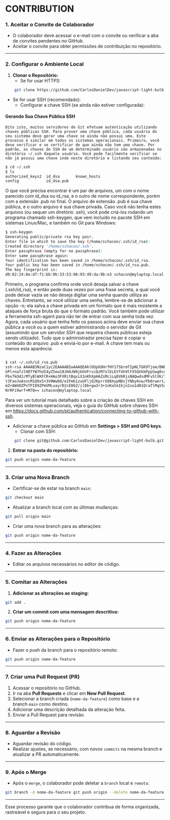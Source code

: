# CONTRIBUTION

### **1. Aceitar o Convite de Colaborador**

- O colaborador deve acessar o e-mail com o convite ou verificar a aba de convites pendentes no GitHub.
- Aceitar o convite para obter permissões de contribuição no repositório.

---

### **2. Configurar o Ambiente Local**

1. **Clonar o Repositório:**
	- Se for usar HTTPS:
```bash
    git clone https://github.com/CarlosDanielDev/javascript-light-bulb.git
```

- Se for usar SSH (recomendado):
     - Configurar a chave SSH (se ainda não estiver configurada):
#### Gerando Sua Chave Pública SSH
    Dito isto, muitos servidores de Git efetuam autenticação utilizando chaves públicas SSH. Para prover uma chave pública, cada usuário do seu sistema deve gerar uma chave se ainda não possui uma. Este processo é similar em todos os sistemas operacionais. Primeiro, você deve verificar e se certificar de que ainda não tem uma chave. Por padrão, as chaves de SSH de um determinado usuário são armazenadas no diretório ~/.ssh daquele usuário. Você pode facilmente verificar se não já possui uma chave indo neste diretório e listando seu conteúdo:
```bash
$ cd ~/.ssh
$ ls
authorized_keys2  id_dsa       known_hosts
config            id_dsa.pub
```

O que você precisa encontrar é um par de arquivos, um com o nome parecido com id_dsa ou id_rsa, e o outro de nome correspondente, porém com a extensão .pub no final. O arquivo de extensão .pub é sua chave pública, e o outro arquivo é sua chave privada. Caso você não tenha estes arquivos (ou sequer um diretório .ssh), você pode criá-los rodando um programa chamado ssh-keygen, que vem incluído no pacote SSH em sistemas Linux/Mac, e também no Git para Windows:

```bash
$ ssh-keygen
Generating public/private rsa key pair.
Enter file in which to save the key (/home/schacon/.ssh/id_rsa):
Created directory '/home/schacon/.ssh'.
Enter passphrase (empty for no passphrase):
Enter same passphrase again:
Your identification has been saved in /home/schacon/.ssh/id_rsa.
Your public key has been saved in /home/schacon/.ssh/id_rsa.pub.
The key fingerprint is:
d0:82:24:8e:d7:f1:bb:9b:33:53:96:93:49:da:9b:e3 schacon@mylaptop.local

```
Primeiro, o programa confirma onde você deseja salvar a chave (.ssh/id_rsa), e então pede duas vezes por uma frase secreta, a qual você pode deixar vazia se não deseja digitar uma senha quando utiliza as chaves. Entretanto, se você utilizar uma senha, lembre-se de adicionar a opção -o; ela salva a chave privada em um formato que é mais resistente a ataques de força bruta do que o formato padrão. Você também pode utilizar a ferramenta ssh-agent para não ter de entrar com sua senha toda vez. Agora, cada usuário que tenha feito os passos acima deve enviar sua chave pública a você ou a quem estiver administrando o servidor de Git (assumindo que um servidor SSH que requeira chaves públicas esteja sendo utilizado). Tudo que o administrador precisa fazer é copiar o conteúdo do arquivo .pub e enviá-lo por e-mail. A chave tem mais ou menos esta aparência:

```bash

$ cat ~/.ssh/id_rsa.pub
ssh-rsa AAAAB3NzaC1yc2EAAAABIwAAAQEAklOUpkDHrfHY17SbrmTIpNLTGK9Tjom/BWDSU
GPl+nafzlHDTYW7hdI4yZ5ew18JH4JW9jbhUFrviQzM7xlELEVf4h9lFX5QVkbPppSwg0cda3
Pbv7kOdJ/MTyBlWXFCR+HAo3FXRitBqxiX1nKhXpHAZsMciLq8V6RjsNAQwdsdMFvSlVK/7XA
t3FaoJoAsncM1Q9x5+3V0Ww68/eIFmb1zuUFljQJKprrX88XypNDvjYNby6vw/Pb0rwert/En
mZ+AW4OZPnTPI89ZPmVMLuayrD2cE86Z/il8b+gw3r3+1nKatmIkjn2so1d01QraTlMqVSsbx
NrRFi9wrf+M7Q== schacon@mylaptop.local
```

Para ver um tutorial mais detalhado sobre a criação de chaves SSH em diversos sistemas operacionais, veja o guia do GitHub sobre chaves SSH em https://docs.github.com/pt/authentication/connecting-to-github-with-ssh.

- Adicionar a chave pública ao GitHub em **Settings > SSH and GPG keys**.
	- Clonar com SSH:
```bash
    git clone git@github.com:CarlosDanielDev/javascript-light-bulb.git
```

2. **Entrar na pasta do repositório:**
```bash
git push origin nome-da-feature
```

---

### **3. Criar uma Nova Branch**

- Certificar-se de estar na branch `main`:
```bash
git checkout main
```
- Atualizar a branch local com as últimas mudanças:
```bash
git pull origin main
```
- Criar uma nova branch para as alterações:
```bash
git push origin nome-da-feature
```

---

### **4. Fazer as Alterações**

- Editar os arquivos necessários no editor de código.

---

### **5. Comitar as Alterações**

1. **Adicionar as alterações ao staging:**
```bash
git add .
```

2. **Criar um commit com uma mensagem descritiva:**
```bash
git push origin nome-da-feature
```

---
### **6. Enviar as Alterações para o Repositório**

- Fazer o push da branch para o repositório remoto:
```bash
git push origin nome-da-feature
```
---

### **7. Criar uma Pull Request (PR)**

1. Acessar o repositório no GitHub.
2. Ir na aba **Pull Requests** e clicar em **New Pull Request**.
3. Selecionar a branch criada (`nome-da-feature`) como base e a branch `main` como destino.
4. Adicionar uma descrição detalhada da alteração feita.
5. Enviar a Pull Request para revisão.

---

### **8. Aguardar a Revisão**

- Aguardar revisão do código.
- Realizar ajustes, se necessário, com novos `commits` na mesma branch e atualizar a PR automaticamente.

---

### **9. Após o Merge**

- Após o `merge`, o colaborador pode deletar a `branch` local e `remota`:
```bash
git branch -d nome-da-feature git push origin --delete nome-da-feature
```
---

Esse processo garante que o colaborador contribua de forma organizada, rastreável e segura para o seu projeto.
